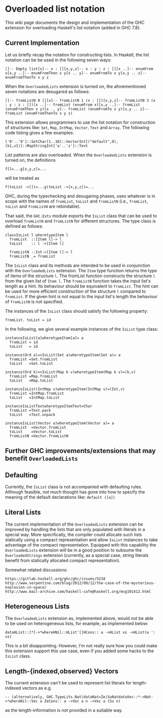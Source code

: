 # Overloaded list notation


This wiki page documents the design and
implementation of the GHC extension for overloading Haskell's list notation (added in GHC 7.8).

## Current Implementation


Let us briefly recap the notation for constructing lists. In Haskell, the list
notation can be be used in the following seven ways:

```
[]-- Empty list[x]-- x : [][x,y,z]-- x : y : z : [][x ..]-- enumFrom x[x,y ..]-- enumFromThen x y[x .. y]-- enumFromTo x y[x,y .. z]-- enumFromThenTo x y z
```


When the `OverloadedLists` extension is turned on, the aforementioned seven
notations are desugared as follows:

```
[]-- fromListN 0 [][x]-- fromListN 1 (x : [])[x,y,z]-- fromListN 3 (x : y : z : [])[x ..]-- fromList (enumFrom x)[x,y ..]-- fromList (enumFromThen x y)[x .. y]-- fromList (enumFromTo x y)[x,y .. z]-- fromList (enumFromThenTo x y z)
```


This extension allows programmers to use the list notation for construction of
structures like: `Set`, `Map`, `IntMap`, `Vector`, `Text`
and `Array`. The following code listing gives a few examples:

```
['0'..'9']::SetChar[1..10]::VectorInt[("default",0),(k1,v1)]::MapStringInt['a'..'z']::Text
```


List patterns are also overloaded. When the `OverloadedLists` extension is turned on, the
definitions

```
f[]=...g[x,y,z]=...
```


will be treated as

```
f(toList ->[])=...g(toList ->[x,y,z])=...
```


GHC, during the typechecking and desugaring phases, uses whatever is in scope
with the names of `fromList`, `toList` and `fromListN` (i.e., `fromList`, `toList` and
`fromListN` are rebindable).


That said, the `GHC.Exts` module exports the `IsList` class that can
be used to overload `fromListN` and `fromListN` for different
structures. The type class is defined as follows:

```
classIsList l wheretypeItem l
  fromList  ::[Item l]-> l
  toList    :: l ->[Item l]

  fromListN ::Int->[Item l]-> l
  fromListN _= fromList  
```


The `IsList` class and its methods are intended to be used in
conjunction with the `OverloadedLists` extension. The `Item` type
function returns the type of items of the structure `l`. The fromList
function constructs the structure `l` from the given list of `Item l`.
The `fromListN` function takes the input list's length as a hint. Its
behaviour should be equivalent to `fromList`. The hint can be used for
more efficient construction of the structure `l` compared to
`fromList`. If the given hint is not equal to the input list's length the
behaviour of `fromListN` is not specified.


The instances of the `IsList` class should satisfy the following
property:

```
fromList. toList = id
```


In the following, we give several example instances of the `IsList` type
class:

```
instanceIsList[a]wheretypeItem[a]= a
  fromList = id
  toList   = id

instance(Ord a)=>IsList(Set a)wheretypeItem(Set a)= a
  fromList =Set.fromList
  toList   =Set.toList

instance(Ord k)=>IsList(Map k v)wheretypeItem(Map k v)=(k,v)
  fromList =Map.fromList
  toList   =Map.toList

instanceIsList(IntMap v)wheretypeItem(IntMap v)=(Int,v)
  fromList =IntMap.fromList
  toList   =IntMap.toList

instanceIsListTextwheretypeItemText=Char
  fromList =Text.pack
  toList   =Text.unpack

instanceIsList(Vector a)wheretypeItem(Vector a)= a
  fromList  =Vector.fromList
  toList    =Vector.toList
  fromListN =Vector.fromListN

```

## Further GHC improvements/extensions that may benefit `OverloadedLists`

## Defaulting


Currently, the `IsList` class is not accompanied with defaulting rules.
Although feasible, not much thought has gone into how to specify the meaning
of the default declarations like: `default ([a])`

## Literal Lists


The current implementation of the `OverloadedLists` extension can be
improved by handling the lists that are only populated with literals in a
special way. More specifically, the compiler could allocate such lists
statically using a compact representation and allow `IsList` instances
to take advantage of the compact representation. Equipped with this capability
the `OverloadedLists` extension will be in a good position to subsume the
`OverloadedStrings` extension (currently, as a special case, string
literals benefit from statically allocated compact representation).


Somewhat related discussions:

```wiki
https://gitlab.haskell.org/ghc/ghc/issues/5218
http://www.serpentine.com/blog/2012/09/12/the-case-of-the-mysterious-explosion-in-space/
http://www.mail-archive.com/haskell-cafe@haskell.org/msg101412.html
```

## Heterogeneous Lists


The `OverloadedLists` extension as, implemented above, would not be able to be used on heterogeneous lists, for example, as implemented below:

```
dataHList::[*]->*whereHNil::HList'[]HCons:: a ->HList xs ->HList(a ': xs)
```


This is a bit disappointing. However, I'm not really sure how you could make this extension support this use case, even if you added some hacks to the `IsList` class.

## Length-{indexed,observed} Vectors


The current extension can't be used to represent list literals for length-indexed vectors as e.g.

```
-- (alternatively, GHC.TypeLits.Nat)dataNat=Ze|SuNatdataVec::*->Nat->*whereNil::Vec a ZeCons:: a ->Vec a n ->Vec a (Su n)
```


as the length-information is not provided in a suitable way.
